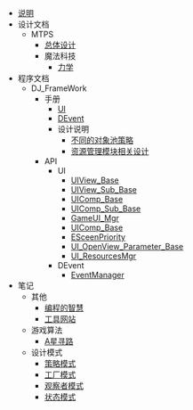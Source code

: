 - [说明](README.md)
- 设计文档
  - MTPS
    - [总体设计](设计文档/MTPS/总体设计.md)
    - 魔法科技
      - [力学](设计文档/MTPS/魔法科技/力学.md)
- 程序文档
  - DJ_FrameWork
    - 手册
      - [UI](程序文档/DJ_FrameWork/手册/UI.md)
      - [DEvent](程序文档/DJ_FrameWork/手册/DEvent.md)
      - 设计说明
        - [不同的对象池策略](程序文档/DJ_FrameWork/手册/设计说明/不同的对象池策略.md)
        - [资源管理模块相关设计](程序文档/DJ_FrameWork/手册/设计说明/资源管理模块相关设计.md)
    - API
        - UI
          - [UIView_Base](程序文档/DJ_FrameWork/API/UI/UIView_Base.md)
          - [UIView_Sub_Base](程序文档/DJ_FrameWork/API/UI/UIView_Sub_Base.md)
          - [UIComp_Base](程序文档/DJ_FrameWork/API/UI/UIComp_Base.md)
          - [UIComp_Sub_Base](程序文档/DJ_FrameWork/API/UI/UIComp_Sub_Base.md)
          - [GameUI_Mgr](程序文档/DJ_FrameWork/API/UI/GameUI_Mgr.md)
          - [UIComp_Base](程序文档/DJ_FrameWork/API/UI/UIComp_Base.md)
          - [ESceenPriority](程序文档/DJ_FrameWork/API/UI/ESceenPriority.md)
          - [UI_OpenView_Parameter_Base](程序文档/DJ_FrameWork/API/UI/UI_OpenView_Parameter_Base.md)
          - [UI_ResourcesMgr](程序文档/DJ_FrameWork/API/UI/UI_ResourcesMgr.md)
        - DEvent
          - [EventManager](程序文档/DJ_FrameWork/API/DEvent/EventManager.md)
- 笔记
  - 其他
    - [编程的智慧](笔记/其他/编程的智慧.md)
    - [工具网站](笔记/其他/工具网站.md)
  - 游戏算法
    - [A星寻路](笔记/游戏算法/A星寻路.md)
  - 设计模式
    - [策略模式](笔记/设计模式/策略模式.md)
    - [工厂模式](笔记/设计模式/工厂模式.md)
    - [观察者模式](笔记/设计模式/观察者模式.md)
    - [状态模式](笔记/设计模式/状态模式.md)